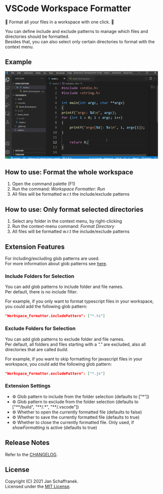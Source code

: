 # VSCode Workspace Formatter

🔧 Format all your files in a workspace with one click. 🔧

You can define include and exclude patterns to manage which files and directories should be formatted.  
Besides that, you can also select only certain directories to format with the context menu.

## Example

![ExampleGif](./media/Example.gif?raw=true)

## How to use: Format the whole workspace

1. Open the command palette (F1)
2. Run the command: *Workspace Formatter: Run*
3. All files will be formatted w.r.t the include/exclude patterns

## How to use: Only format selected directories

1. Select any folder in the context menu, by right-clicking
2. Run the context-menu command: *Format Directory*
3. All files will be formatted w.r.t the include/exclude patterns

## Extension Features

For including/excluding glob patterns are used.  
For more information about glob patterns see [here](https://en.wikipedia.org/wiki/Glob_(Workspacegramming)#Syntax).

### Include Folders for Selection

You can add glob patterns to include folder and file names.  
Per default, there is no include filter.

For example, if you only want to format typescript files in your workspace, you could add the following glob pattern:

```json
"Workspace_Formatter.includePattern": ["*.ts"]
```

### Exclude Folders for Selection

You can add glob patterns to exclude folder and file names.  
Per default, all folders and files starting with a *"."* are excluded, also all directories that are called *build*.

For example, if you want to skip formatting for javascript files in your workspace, you could add the following glob pattern:

```json
"Workspace_Formatter.excludePattern": ["*.js"]
```

### Extension Settings

- ⚙️ Glob pattern to include from the folder selection (defaults to ["\*"])
- ⚙️ Glob pattern to exclude from the folder selection (defaults to ["\*\*\/build", "\*\*/.\*", "\*\*/.vscode"])
- ⚙️ Whether to open the currently formatted file (defaults to false)
- ⚙️ Whether to save the currently formatted file (defaults to true)
- ⚙️ Whether to close the currently formatted file. Only used, if *showFormatting* is active (defaults to true)

## Release Notes

Refer to the [CHANGELOG](CHANGELOG.md).

## License

Copyright (C) 2021 Jan Schaffranek.  
Licensed under the [MIT License](LICENSE).
